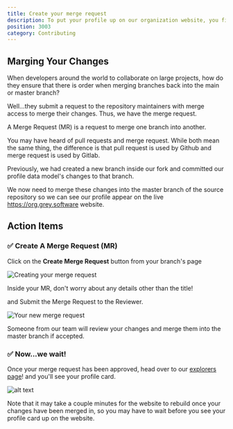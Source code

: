 ```yaml
---
title: Create your merge request
description: To put your profile up on our organization website, you first need to create a data model and find your subgroup.
position: 3003
category: Contributing
---
```


## Marging Your Changes

When developers around the world to collaborate on large projects, how do they ensure that there is order when merging branches back into the main or master branch?

Well...they submit a request to the repository maintainers with merge access to merge their changes. Thus, we have the merge request.

A Merge Request (MR) is a request to merge one branch into another.

<alert>
You may have heard of pull requests and merge request. While both mean the same thing, the difference is that pull request is used by Github and merge request is used by Gitlab. 
</alert>

Previously, we had created a new branch inside our fork and committed our profile data model's changes to that branch.

We now need to merge these changes into the master branch of the source repository so we can see our profile appear on the live https://org.grey.software website.

## Action Items

### ✅ Create A Merge Request (MR)

Click on the **Create Merge Request** button from your branch's page

![Creating your merge request](/create-merge-request.png)

Inside your MR, don't worry about any details other than the title!

and Submit the Merge Request to the Reviewer.

![Your new merge request](/new-merge-request.png)

Someone from our team will review your changes and merge them into the master branch if accepted.

### ✅ Now...we wait!

Once your merge request has been approved, head over to our [explorers page](https://org.grey.software/team/open-source-explorers/)! and you'll see your profile card.

![alt text](/output.png "Merge Request")

<alert>
Note that it may take a couple minutes for the website to rebuild once your changes have been merged in, so you may have to wait before you see your profile card up on the website.
</alert>
